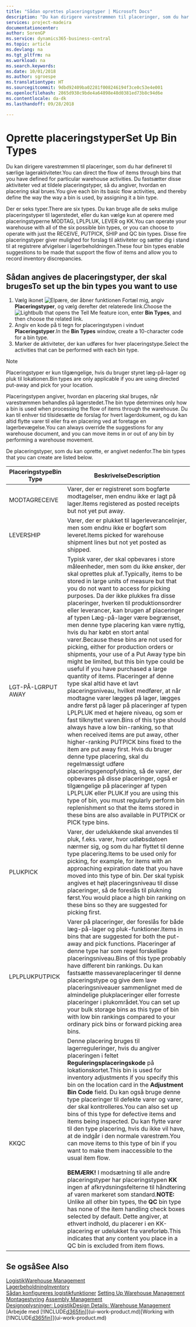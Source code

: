 ```yaml
---
title: "Sådan oprettes placeringstyper | Microsoft Docs"
description: "Du kan dirigere varestrømmen til placeringer, som du har defineret til særlige lageraktiviteter. Du fastsætter disse aktiviteter ved at tildele placeringstyper, så du angiver, hvordan en placering skal brues."
services: project-madeira
documentationcenter: 
author: SorenGP
ms.service: dynamics365-business-central
ms.topic: article
ms.devlang: na
ms.tgt_pltfrm: na
ms.workload: na
ms.search.keywords: 
ms.date: 10/01/2018
ms.author: sgroespe
ms.translationtype: HT
ms.sourcegitcommit: 9dbd92409ba02281f008246194f3ce0c53e4e001
ms.openlocfilehash: 2865d938c9bde4a64898e48d0381ed73b8c94d6e
ms.contentlocale: da-dk
ms.lasthandoff: 09/28/2018

---
```

# <a name="set-up-bin-types"></a><span data-ttu-id="bb534-104">Oprette placeringstyper</span><span class="sxs-lookup"><span data-stu-id="bb534-104">Set Up Bin Types</span></span>
<span data-ttu-id="bb534-105">Du kan dirigere varestrømmen til placeringer, som du har defineret til særlige lageraktiviteter.</span><span class="sxs-lookup"><span data-stu-id="bb534-105">You can direct the flow of items through bins that you have defined for particular warehouse activities.</span></span> <span data-ttu-id="bb534-106">Du fastsætter disse aktiviteter ved at tildele placeringstyper, så du angiver, hvordan en placering skal brues.</span><span class="sxs-lookup"><span data-stu-id="bb534-106">You give each bin its basic flow activities, and thereby define the way the way a bin is used, by assigning it a bin type.</span></span>  

<span data-ttu-id="bb534-107">Der er seks typer.</span><span class="sxs-lookup"><span data-stu-id="bb534-107">There are six types.</span></span> <span data-ttu-id="bb534-108">Du kan bruge alle de seks mulige placeringstyper til lagerstedet, eller du kan vælge kun at operere med placeringstyperne MODTAG, LPLPLUK, LEVER og KK.</span><span class="sxs-lookup"><span data-stu-id="bb534-108">You can operate your warehouse with all of the six possible bin types, or you can choose to operate with just the RECEIVE, PUTPICK, SHIP and QC bin types.</span></span> <span data-ttu-id="bb534-109">Disse fire placeringstyper giver mulighed for forslag til aktiviteter og sætter dig i stand til at registrere afvigelser i lagerbeholdningen.</span><span class="sxs-lookup"><span data-stu-id="bb534-109">These four bin types enable suggestions to be made that support the flow of items and allow you to record inventory discrepancies.</span></span>  

## <a name="to-set-up-the-bin-types-you-want-to-use"></a><span data-ttu-id="bb534-110">Sådan angives de placeringstyper, der skal bruges</span><span class="sxs-lookup"><span data-stu-id="bb534-110">To set up the bin types you want to use</span></span>  
1.  <span data-ttu-id="bb534-111">Vælg ikonet ![Elpære, der åbner funktionen Fortæl mig](media/ui-search/search_small.png "Fortæl mig, hvad du vil foretage dig"), angiv **Placeringstyper**, og vælg derefter det relaterede link.</span><span class="sxs-lookup"><span data-stu-id="bb534-111">Choose the ![Lightbulb that opens the Tell Me feature](media/ui-search/search_small.png "Tell me what you want to do") icon, enter **Bin Types**, and then choose the related link.</span></span>  
2.  <span data-ttu-id="bb534-112">Angiv en kode på ti tegn for placeringstypen i vinduet **Placeringstyper**.</span><span class="sxs-lookup"><span data-stu-id="bb534-112">In the **Bin Types** window, create a 10-character code for a bin type.</span></span>  
3.  <span data-ttu-id="bb534-113">Marker de aktiviteter, der kan udføres for hver placeringstype.</span><span class="sxs-lookup"><span data-stu-id="bb534-113">Select the activities that can be performed with each bin type.</span></span>  

> [!NOTE]  
>  <span data-ttu-id="bb534-114">Placeringstyper er kun tilgængelige, hvis du bruger styret læg-på-lager og pluk til lokationen.</span><span class="sxs-lookup"><span data-stu-id="bb534-114">Bin types are only applicable if you are using directed put-away and pick for your location.</span></span>  

<span data-ttu-id="bb534-115">Placeringstypen angiver, hvordan en placering skal bruges, når varestrømmen behandles på lagerstedet.</span><span class="sxs-lookup"><span data-stu-id="bb534-115">The bin type determines only how a bin is used when processing the flow of items through the warehouse.</span></span> <span data-ttu-id="bb534-116">Du kan til enhver tid tilsidesætte de forslag for hvert lagerdokument, og du kan altid flytte varer til eller fra en placering ved at foretage en lagerbevægelse.</span><span class="sxs-lookup"><span data-stu-id="bb534-116">You can always override the suggestions for any warehouse document, and you can move items in or out of any bin by performing a warehouse movement.</span></span>  

<span data-ttu-id="bb534-117">De placeringstyper, som du kan oprette, er angivet nedenfor.</span><span class="sxs-lookup"><span data-stu-id="bb534-117">The bin types that you can create are listed below.</span></span>  

|<span data-ttu-id="bb534-118">Placeringstype</span><span class="sxs-lookup"><span data-stu-id="bb534-118">Bin Type</span></span>|<span data-ttu-id="bb534-119">Beskrivelse</span><span class="sxs-lookup"><span data-stu-id="bb534-119">Description</span></span>|  
|------------------|---------------------------------------|  
|<span data-ttu-id="bb534-120">MODTAG</span><span class="sxs-lookup"><span data-stu-id="bb534-120">RECEIVE</span></span>|<span data-ttu-id="bb534-121">Varer, der er registreret som bogførte modtagelser, men endnu ikke er lagt på lager.</span><span class="sxs-lookup"><span data-stu-id="bb534-121">Items registered as posted receipts but not yet put away.</span></span>|  
|<span data-ttu-id="bb534-122">LEVER</span><span class="sxs-lookup"><span data-stu-id="bb534-122">SHIP</span></span>|<span data-ttu-id="bb534-123">Varer, der er plukket til lagerleverancelinjer, men som endnu ikke er bogført som leveret.</span><span class="sxs-lookup"><span data-stu-id="bb534-123">Items picked for warehouse shipment lines but not yet posted as shipped.</span></span>|  
|<span data-ttu-id="bb534-124">LGT-PÅ-LGR</span><span class="sxs-lookup"><span data-stu-id="bb534-124">PUT AWAY</span></span>|<span data-ttu-id="bb534-125">Typisk varer, der skal opbevares i store måleenheder, men som du ikke ønsker, der skal oprettes pluk af.</span><span class="sxs-lookup"><span data-stu-id="bb534-125">Typically, items to be stored in large units of measure but that you do not want to access for picking purposes.</span></span> <span data-ttu-id="bb534-126">Da der ikke plukkes fra disse placeringer, hverken til produktionsordrer eller leverancer, kan brugen af placeringer af typen Læg-på-lager være begrænset, men denne type placering kan være nyttig, hvis du har købt en stort antal varer.</span><span class="sxs-lookup"><span data-stu-id="bb534-126">Because these bins are not used for picking, either for production orders or shipments, your use of a Put Away type bin might be limited, but this bin type could be useful if you have purchased a large quantity of items.</span></span> <span data-ttu-id="bb534-127">Placeringer af denne type skal altid have et lavt placeringsniveau, hvilket medfører, at når modtagne varer lægges på lager, lægges andre først på lager på placeringer af typen LPLPLUK med et højere niveau, og som er fast tilknyttet varen.</span><span class="sxs-lookup"><span data-stu-id="bb534-127">Bins of this type should always have a low bin-ranking, so that when received items are put away, other higher-ranking PUTPICK bins fixed to the item are put away first.</span></span> <span data-ttu-id="bb534-128">Hvis du bruger denne type placering, skal du regelmæssigt udføre placeringsgenopfyldning, så de varer, der opbevares på disse placeringer, også er tilgængelige på placeringer af typen LPLPLUK eller PLUK.</span><span class="sxs-lookup"><span data-stu-id="bb534-128">If you are using this type of bin, you must regularly perform bin replenishment so that the items stored in these bins are also available in PUTPICK or PICK type bins.</span></span>|  
|<span data-ttu-id="bb534-129">PLUK</span><span class="sxs-lookup"><span data-stu-id="bb534-129">PICK</span></span>|<span data-ttu-id="bb534-130">Varer, der udelukkende skal anvendes til pluk, f.eks. varer, hvor udløbsdatoen nærmer sig, og som du har flyttet til denne type placering.</span><span class="sxs-lookup"><span data-stu-id="bb534-130">Items to be used only for picking, for example, for items with an approaching expiration date that you have moved into this type of bin.</span></span> <span data-ttu-id="bb534-131">Der skal typisk angives et højt placeringsniveau til disse placeringer, så de foreslås til plukning først.</span><span class="sxs-lookup"><span data-stu-id="bb534-131">You would place a high bin ranking on these bins so they are suggested for picking first.</span></span>|  
|<span data-ttu-id="bb534-132">LPLPLUK</span><span class="sxs-lookup"><span data-stu-id="bb534-132">PUTPICK</span></span>|<span data-ttu-id="bb534-133">Varer på placeringer, der foreslås for både læg-på-lager og pluk-funktioner.</span><span class="sxs-lookup"><span data-stu-id="bb534-133">Items in bins that are suggested for both the put-away and pick functions.</span></span> <span data-ttu-id="bb534-134">Placeringer af denne type har som regel forskellige placeringsniveau.</span><span class="sxs-lookup"><span data-stu-id="bb534-134">Bins of this type probably have different bin rankings.</span></span> <span data-ttu-id="bb534-135">Du kan fastsætte massevareplaceringer til denne placeringstype og give dem lave placeringsniveauer sammenlignet med de almindelige plukplaceringer eller forreste placeringer i plukområdet.</span><span class="sxs-lookup"><span data-stu-id="bb534-135">You can set up your bulk storage bins as this type of bin with low bin rankings compared to your ordinary pick bins or forward picking area bins.</span></span>|  
|<span data-ttu-id="bb534-136">KK</span><span class="sxs-lookup"><span data-stu-id="bb534-136">QC</span></span>|<span data-ttu-id="bb534-137">Denne placering bruges til lagerreguleringer, hvis du angiver placeringen i feltet **Reguleringsplaceringskode** på lokationskortet.</span><span class="sxs-lookup"><span data-stu-id="bb534-137">This bin is used for inventory adjustments if you specify this bin on the location card in the **Adjustment Bin Code** field.</span></span> <span data-ttu-id="bb534-138">Du kan også bruge denne type placeringer til defekte varer og varer, der skal kontrolleres.</span><span class="sxs-lookup"><span data-stu-id="bb534-138">You can also set up bins of this type for defective items and items being inspected.</span></span> <span data-ttu-id="bb534-139">Du kan flytte varer til den type placering, hvis du ikke vil have, at de indgår i den normale varestrøm.</span><span class="sxs-lookup"><span data-stu-id="bb534-139">You can move items to this type of bin if you want to make them inaccessible to the usual item flow.</span></span><br /><br /> <span data-ttu-id="bb534-140">**BEMÆRK!** I modsætning til alle andre placeringstyper har placeringstypen **KK** ingen af afkrydsningsfelterne til håndtering af varen markeret som standard.</span><span class="sxs-lookup"><span data-stu-id="bb534-140">**NOTE:** Unlike all other bin types, the **QC** bin type has none of the item handling check boxes selected by default.</span></span> <span data-ttu-id="bb534-141">Dette angiver, at ethvert indhold, du placerer i en KK-placering er udelukket fra vareforløb.</span><span class="sxs-lookup"><span data-stu-id="bb534-141">This indicates that any content you place in a QC bin is excluded from item flows.</span></span>|  

## <a name="see-also"></a><span data-ttu-id="bb534-142">Se også</span><span class="sxs-lookup"><span data-stu-id="bb534-142">See Also</span></span>
[<span data-ttu-id="bb534-143">Logistik</span><span class="sxs-lookup"><span data-stu-id="bb534-143">Warehouse Management</span></span>](warehouse-manage-warehouse.md)  
[<span data-ttu-id="bb534-144">Lagerbeholdning</span><span class="sxs-lookup"><span data-stu-id="bb534-144">Inventory</span></span>](inventory-manage-inventory.md)  
<span data-ttu-id="bb534-145">[Sådan konfigureres logistikfunktioner](warehouse-setup-warehouse.md)   </span><span class="sxs-lookup"><span data-stu-id="bb534-145">[Setting Up Warehouse Management](warehouse-setup-warehouse.md)   </span></span>  
<span data-ttu-id="bb534-146">[Montagestyring](assembly-assemble-items.md)  </span><span class="sxs-lookup"><span data-stu-id="bb534-146">[Assembly Management](assembly-assemble-items.md)  </span></span>  
[<span data-ttu-id="bb534-147">Designoplysninger: Logistik</span><span class="sxs-lookup"><span data-stu-id="bb534-147">Design Details: Warehouse Management</span></span>](design-details-warehouse-management.md)  
<span data-ttu-id="bb534-148">[Arbejde med [!INCLUDE[d365fin](includes/d365fin_md.md)]](ui-work-product.md)</span><span class="sxs-lookup"><span data-stu-id="bb534-148">[Working with [!INCLUDE[d365fin](includes/d365fin_md.md)]](ui-work-product.md)</span></span>

